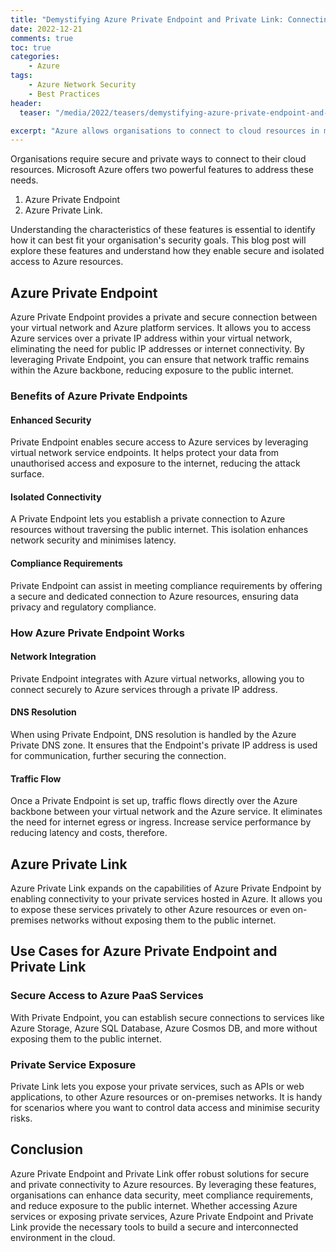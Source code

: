 ```yaml
---
title: "Demystifying Azure Private Endpoint and Private Link: Connecting Securely to Azure Resources"
date: 2022-12-21
comments: true
toc: true
categories: 
    - Azure
tags:
    - Azure Network Security
    - Best Practices
header:
  teaser: "/media/2022/teasers/demystifying-azure-private-endpoint-and-private-link.png"

excerpt: "Azure allows organisations to connect to cloud resources in many ways securely. Azure Private Endpoints and Private Links are two powerful features this blog post will explore to understand when they are best to use to make your cloud environment compliant with many industry standards."
---
```


Organisations require secure and private ways to connect to their cloud resources. Microsoft Azure offers two powerful features to address these needs.

1. Azure Private Endpoint
2. Azure Private Link.

Understanding the characteristics of these features is essential to identify how it can best fit your organisation's security goals. This blog post will explore these features and understand how they enable secure and isolated access to Azure resources.

## **Azure Private Endpoint**

Azure Private Endpoint provides a private and secure connection between your virtual network and Azure platform services. It allows you to access Azure services over a private IP address within your virtual network, eliminating the need for public IP addresses or internet connectivity. By leveraging Private Endpoint, you can ensure that network traffic remains within the Azure backbone, reducing exposure to the public internet.

###  **Benefits of Azure Private Endpoints**

#### **Enhanced Security**
Private Endpoint enables secure access to Azure services by leveraging virtual network service endpoints. It helps protect your data from unauthorised access and exposure to the internet, reducing the attack surface.

#### **Isolated Connectivity**
A Private Endpoint lets you establish a private connection to Azure resources without traversing the public internet. This isolation enhances network security and minimises latency.

#### **Compliance Requirements**
Private Endpoint can assist in meeting compliance requirements by offering a secure and dedicated connection to Azure resources, ensuring data privacy and regulatory compliance.

### **How Azure Private Endpoint Works**

#### **Network Integration**

Private Endpoint integrates with Azure virtual networks, allowing you to connect securely to Azure services through a private IP address.

#### **DNS Resolution**

When using Private Endpoint, DNS resolution is handled by the Azure Private DNS zone. It ensures that the Endpoint's private IP address is used for communication, further securing the connection.

#### **Traffic Flow**

Once a Private Endpoint is set up, traffic flows directly over the Azure backbone between your virtual network and the Azure service. It eliminates the need for internet egress or ingress. Increase service performance by reducing latency and costs, therefore.

## **Azure Private Link**

Azure Private Link expands on the capabilities of Azure Private Endpoint by enabling connectivity to your private services hosted in Azure. It allows you to expose these services privately to other Azure resources or even on-premises networks without exposing them to the public internet.

## **Use Cases for Azure Private Endpoint and Private Link**

### **Secure Access to Azure PaaS Services**

With Private Endpoint, you can establish secure connections to services like Azure Storage, Azure SQL Database, Azure Cosmos DB, and more without exposing them to the public internet.

### **Private Service Exposure**

Private Link lets you expose your private services, such as APIs or web applications, to other Azure resources or on-premises networks. It is handy for scenarios where you want to control data access and minimise security risks.

## **Conclusion**

Azure Private Endpoint and Private Link offer robust solutions for secure and private connectivity to Azure resources. By leveraging these features, organisations can enhance data security, meet compliance requirements, and reduce exposure to the public internet. Whether accessing Azure services or exposing private services, Azure Private Endpoint and Private Link provide the necessary tools to build a secure and interconnected environment in the cloud.